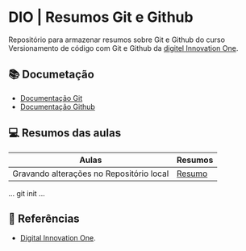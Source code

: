 
# DIO  | Resumos Git e Github

Repositório para armazenar resumos sobre Git e Github do curso Versionamento de código com Git e Github da [digitel Innovation One](https://www.dio.me/).

## 📚 Documetação
- [Documentação Git](https://git-scm.com/doc)
- [Documentação Github](https://docs.github.com/)

## 💻 Resumos das aulas
| Aulas | Resumos |
|-------|--------|
|Gravando alterações no Repositório local | [Resumo]()|

...
git init
...

## 🔎 Referências
- [Digital Innovation One]().
